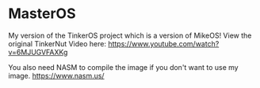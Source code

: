 # MasterOS
My version of the TinkerOS project which is a version of MikeOS! View the original TinkerNut Video here:
https://www.youtube.com/watch?v=6MJUGVFAXKg

You also need NASM to compile the image if you don't want to use my image.
https://www.nasm.us/